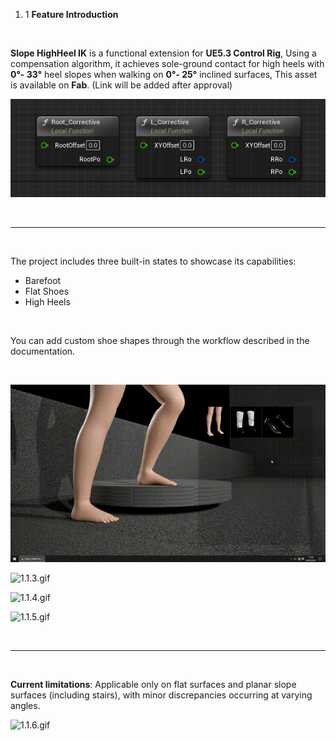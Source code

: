 1.  1 **Feature Introduction**

&nbsp;

**Slope HighHeel IK‌** is a functional extension for **‌UE5.3 Control Rig**‌, Using a ‌compensation algorithm‌, it achieves ‌sole-ground contact‌ for high heels ‌with **0°- 33°** heel slopes‌ when walking on ‌**0°- 25°** inclined surfaces‌, This asset is ‌available on **Fab‌**. (Link will be added after approval)

![1.1.1.png](../../_resources/1.1.1.png)

&nbsp;

* * *

&nbsp;

The project includes three built-in states to showcase its capabilities:

- Barefoot
- Flat Shoes
- High Heels

&nbsp;

‌You can add custom shoe shapes through the workflow described in the documentation.

&nbsp;

![1.1.2.gif](../../_resources/1.1.2.gif)

![1.1.3.gif](../../_resources/1.1.3.gif)

![1.1.4.gif](../../_resources/1.1.4.gif)

![1.1.5.gif](../../_resources/1.1.5.gif)

&nbsp;

* * *

&nbsp;

**Current limitations**: Applicable only on flat surfaces and planar slope surfaces (including stairs), with minor discrepancies occurring at varying angles.

![1.1.6.gif](../../_resources/1.1.6.gif)

&nbsp;
